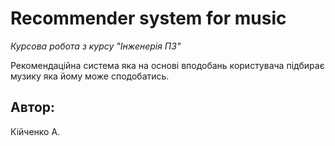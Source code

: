 # Recommender system for music

*Курсова робота з курсу "Інженерія ПЗ"*

Рекомендаційна система яка на основі вподобань користувача підбирає музику яка йому може сподобатись.

## Автор:
Кійченко А.
